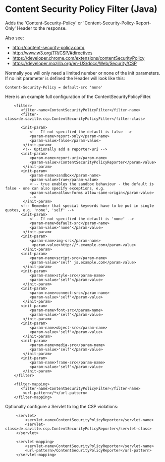 Content Security Policy Filter (Java)
===========================

Adds the 'Content-Security-Policy' or 'Content-Security-Policy-Report-Only' Header to the response. 

Also see: 
 - http://content-security-policy.com/
 - http://www.w3.org/TR/CSP/#directives
 - https://developer.chrome.com/extensions/contentSecurityPolicy
 - https://developer.mozilla.org/en-US/docs/Web/Security/CSP

Normally you will only need a limited number or none of the init parameters. If no init parameter is defined the Header will look like this:

    Content-Security-Policy = default-src 'none'

Here is an example full configuration of the ContentSecurityPolicyFilter. 
 
        <filter>
           <filter-name>ContentSecurityPolicyFilter</filter-name>
           <filter-class>de.saville.csp.ContentSecurityPolicyFilter</filter-class>
           
           <init-param>
               <!-- If not specified the default is false -->
               <param-name>report-only</param-name>
               <param-value>false</param-value>
            </init-param>
            <!-- Optionally add a reporter-uri -->            
           <init-param>
               <param-name>report-uri</param-name>
               <param-value>/ContentSecurityPolicyReporter</param-value>
            </init-param>
           <init-param>
               <param-name>sandbox</param-name>
               <param-value>true</param-value>
               <!-- true enables the sandbox behaviour - the default is false - one can also specify exceptions, e.g.
               <param-value>allow-forms allow-same-origin</param-value>
               -->
            </init-param>
           <!-- Remember that special keywords have to be put in single quotes, e.g. 'none', 'self' -->
           <init-param>
               <!-- If not specified the default is 'none' -->
               <param-name>default-src</param-name>
               <param-value>'none'</param-value>
            </init-param>
           <init-param>
               <param-name>img-src</param-name>
                <param-value>http://*.example.com</param-value>
            </init-param>
           <init-param>
               <param-name>script-src</param-name>
               <param-value>'self' js.example.com</param-value>
            </init-param>
           <init-param>
               <param-name>style-src</param-name>
               <param-value>'self'</param-value>
            </init-param>  
           <init-param>
               <param-name>connect-src</param-name>
               <param-value>'self'</param-value>
            </init-param> 
           <init-param>
               <param-name>font-src</param-name>
               <param-value>'self'</param-value>
            </init-param>   
           <init-param>
               <param-name>object-src</param-name>
               <param-value>'self'</param-value>
            </init-param>  
           <init-param>
               <param-name>media-src</param-name>
               <param-value>'self'</param-value>
            </init-param> 
           <init-param>
               <param-name>frame-src</param-name>
               <param-value>'self'</param-value>
            </init-param> 
        </filter>
        
        <filter-mapping> 
           <filter-name>ContentSecurityPolicyFilter</filter-name>
            <url-pattern>/*</url-pattern>
        </filter-mapping>
        
        
Optionally configure a Servlet to log the CSP violations:    
    
         <servlet>
             <servlet-name>ContentSecurityPolicyReporter</servlet-name>
             <servlet-class>de.saville.csp.ContentSecurityPolicyReporter</servlet-class>
         </servlet>
 
         <servlet-mapping>
             <servlet-name>ContentSecurityPolicyReporter</servlet-name>
             <url-pattern>/ContentSecurityPolicyReporter</url-pattern>
         </servlet-mapping>          
